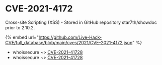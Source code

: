 # CVE-2021-4172

Cross-site Scripting (XSS) - Stored in GitHub repository star7th/showdoc prior to 2.10.2.

{% embed url="https://github.com/Live-Hack-CVE/full_database/blob/main/cves/2021/CVE-2021-4172.json" %}


* whoissecure ~> [CVE-2021-41728](https://www.alice-snow.ru/2021/database/cve-2021-4172/cve-2021-41728-whoissecure)
* whoissecure ~> [CVE-2021-41728](https://www.alice-snow.ru/2021/database/cve-2021-4172/cve-2021-41728-whoissecure)